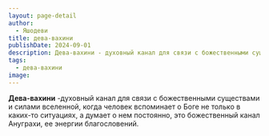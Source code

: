 ```yaml
---
layout: page-detail
author:
  - Яшодеви
title: дева-вахини
publishDate: 2024-09-01
description: Дева-вахини - духовный канал для связи с божественными существами и силами вселенной, когда человек вспоминает о Боге не только в каких-то ситуациях, а думает о нем постоянно, это божественный канал Ануграхи, ее энергии благословений.
tags:
  - дева-вахини
image:
---
```

**Дева-вахини** -духовный канал для связи с божественными существами и силами вселенной, когда человек вспоминает о Боге не только в каких-то ситуациях, а думает о нем постоянно, это божественный канал Ануграхи, ее энергии благословений.

